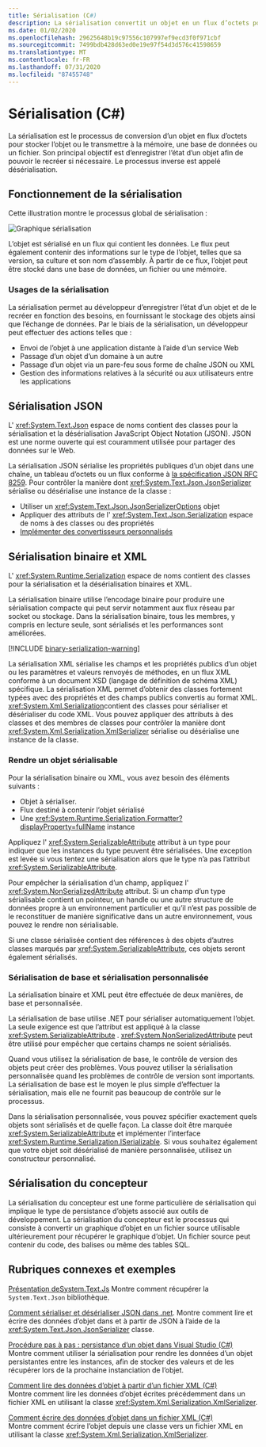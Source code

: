 ```yaml
---
title: Sérialisation (C#)
description: La sérialisation convertit un objet en un flux d’octets pour stocker l’objet ou le transmettre à la mémoire, à une base de données ou à un fichier.
ms.date: 01/02/2020
ms.openlocfilehash: 29625648b19c97556c107997ef9ecd3f0f971cbf
ms.sourcegitcommit: 7499bdb428d63ed0e19e97f54d3d576c41598659
ms.translationtype: MT
ms.contentlocale: fr-FR
ms.lasthandoff: 07/31/2020
ms.locfileid: "87455748"
---
```

# <a name="serialization-c"></a>Sérialisation (C#)

La sérialisation est le processus de conversion d’un objet en flux d’octets pour stocker l’objet ou le transmettre à la mémoire, une base de données ou un fichier. Son principal objectif est d’enregistrer l’état d’un objet afin de pouvoir le recréer si nécessaire. Le processus inverse est appelé désérialisation.

## <a name="how-serialization-works"></a>Fonctionnement de la sérialisation

Cette illustration montre le processus global de sérialisation :

![Graphique sérialisation](./media/index/serialization-process.gif)

L’objet est sérialisé en un flux qui contient les données. Le flux peut également contenir des informations sur le type de l’objet, telles que sa version, sa culture et son nom d’assembly. À partir de ce flux, l’objet peut être stocké dans une base de données, un fichier ou une mémoire.

### <a name="uses-for-serialization"></a>Usages de la sérialisation

La sérialisation permet au développeur d’enregistrer l’état d’un objet et de le recréer en fonction des besoins, en fournissant le stockage des objets ainsi que l’échange de données. Par le biais de la sérialisation, un développeur peut effectuer des actions telles que :

* Envoi de l’objet à une application distante à l’aide d’un service Web
* Passage d’un objet d’un domaine à un autre
* Passage d’un objet via un pare-feu sous forme de chaîne JSON ou XML
* Gestion des informations relatives à la sécurité ou aux utilisateurs entre les applications

## <a name="json-serialization"></a>Sérialisation JSON

L' <xref:System.Text.Json> espace de noms contient des classes pour la sérialisation et la désérialisation JavaScript Object Notation (JSON). JSON est une norme ouverte qui est couramment utilisée pour partager des données sur le Web.

La sérialisation JSON sérialise les propriétés publiques d’un objet dans une chaîne, un tableau d’octets ou un flux conforme à [la spécification JSON RFC 8259](https://tools.ietf.org/html/rfc8259). Pour contrôler la manière dont <xref:System.Text.Json.JsonSerializer> sérialise ou désérialise une instance de la classe :

* Utiliser un <xref:System.Text.Json.JsonSerializerOptions> objet
* Appliquer des attributs de l' <xref:System.Text.Json.Serialization> espace de noms à des classes ou des propriétés
* [Implémenter des convertisseurs personnalisés](../../../../standard/serialization/system-text-json-converters-how-to.md)

## <a name="binary-and-xml-serialization"></a>Sérialisation binaire et XML

L' <xref:System.Runtime.Serialization> espace de noms contient des classes pour la sérialisation et la désérialisation binaires et XML.

La sérialisation binaire utilise l’encodage binaire pour produire une sérialisation compacte qui peut servir notamment aux flux réseau par socket ou stockage. Dans la sérialisation binaire, tous les membres, y compris en lecture seule, sont sérialisés et les performances sont améliorées.

[!INCLUDE [binary-serialization-warning](~/includes/binary-serialization-warning.md)]

La sérialisation XML sérialise les champs et les propriétés publics d’un objet ou les paramètres et valeurs renvoyés de méthodes, en un flux XML conforme à un document XSD (langage de définition de schéma XML) spécifique. La sérialisation XML permet d’obtenir des classes fortement typées avec des propriétés et des champs publics convertis au format XML. <xref:System.Xml.Serialization>contient des classes pour sérialiser et désérialiser du code XML. Vous pouvez appliquer des attributs à des classes et des membres de classes pour contrôler la manière dont <xref:System.Xml.Serialization.XmlSerializer> sérialise ou désérialise une instance de la classe.

### <a name="making-an-object-serializable"></a>Rendre un objet sérialisable

Pour la sérialisation binaire ou XML, vous avez besoin des éléments suivants :

* Objet à sérialiser.
* Flux destiné à contenir l’objet sérialisé
* Une <xref:System.Runtime.Serialization.Formatter?displayProperty=fullName> instance

Appliquez l' <xref:System.SerializableAttribute> attribut à un type pour indiquer que les instances du type peuvent être sérialisées. Une exception est levée si vous tentez une sérialisation alors que le type n’a pas l’attribut <xref:System.SerializableAttribute>.

Pour empêcher la sérialisation d’un champ, appliquez l' <xref:System.NonSerializedAttribute> attribut. Si un champ d’un type sérialisable contient un pointeur, un handle ou une autre structure de données propre à un environnement particulier et qu’il n’est pas possible de le reconstituer de manière significative dans un autre environnement, vous pouvez le rendre non sérialisable.

Si une classe sérialisée contient des références à des objets d’autres classes marqués par <xref:System.SerializableAttribute>, ces objets seront également sérialisés.

### <a name="basic-and-custom-serialization"></a>Sérialisation de base et sérialisation personnalisée

La sérialisation binaire et XML peut être effectuée de deux manières, de base et personnalisée.

La sérialisation de base utilise .NET pour sérialiser automatiquement l’objet. La seule exigence est que l’attribut est appliqué à la classe <xref:System.SerializableAttribute> . <xref:System.NonSerializedAttribute> peut être utilisé pour empêcher que certains champs ne soient sérialisés.

Quand vous utilisez la sérialisation de base, le contrôle de version des objets peut créer des problèmes. Vous pouvez utiliser la sérialisation personnalisée quand les problèmes de contrôle de version sont importants. La sérialisation de base est le moyen le plus simple d’effectuer la sérialisation, mais elle ne fournit pas beaucoup de contrôle sur le processus.

Dans la sérialisation personnalisée, vous pouvez spécifier exactement quels objets sont sérialisés et de quelle façon. La classe doit être marquée <xref:System.SerializableAttribute> et implémenter l’interface <xref:System.Runtime.Serialization.ISerializable>. Si vous souhaitez également que votre objet soit désérialisé de manière personnalisée, utilisez un constructeur personnalisé.

## <a name="designer-serialization"></a>Sérialisation du concepteur

La sérialisation du concepteur est une forme particulière de sérialisation qui implique le type de persistance d’objets associé aux outils de développement. La sérialisation du concepteur est le processus qui consiste à convertir un graphique d’objet en un fichier source utilisable ultérieurement pour récupérer le graphique d’objet. Un fichier source peut contenir du code, des balises ou même des tables SQL.

## <a name="related-topics-and-examples"></a><a name="BKMK_RelatedTopics"></a> Rubriques connexes et exemples  

[Présentation deSystem.Text.Js](../../../../standard/serialization/system-text-json-overview.md) Montre comment récupérer la `System.Text.Json` bibliothèque.

[Comment sérialiser et désérialiser JSON dans .net](../../../../standard/serialization/system-text-json-how-to.md).
Montre comment lire et écrire des données d’objet dans et à partir de JSON à l’aide de la <xref:System.Text.Json.JsonSerializer> classe.

[Procédure pas à pas : persistance d’un objet dans Visual Studio (C#)](walkthrough-persisting-an-object-in-visual-studio.md)  
Montre comment utiliser la sérialisation pour rendre les données d’un objet persistantes entre les instances, afin de stocker des valeurs et de les récupérer lors de la prochaine instanciation de l’objet.

[Comment lire des données d’objet à partir d’un fichier XML (C#)](how-to-read-object-data-from-an-xml-file.md)  
Montre comment lire les données d’objet écrites précédemment dans un fichier XML en utilisant la classe <xref:System.Xml.Serialization.XmlSerializer>.

[Comment écrire des données d’objet dans un fichier XML (C#)](how-to-write-object-data-to-an-xml-file.md)  
Montre comment écrire l’objet depuis une classe vers un fichier XML en utilisant la classe <xref:System.Xml.Serialization.XmlSerializer>.
